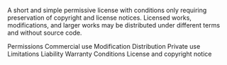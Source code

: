 A short and simple permissive license with conditions only requiring preservation of copyright and license notices. Licensed works, modifications, and larger works may be distributed under different terms and without source code.

Permissions
 Commercial use
 Modification
 Distribution
 Private use
Limitations
 Liability
 Warranty
Conditions
 License and copyright notice
